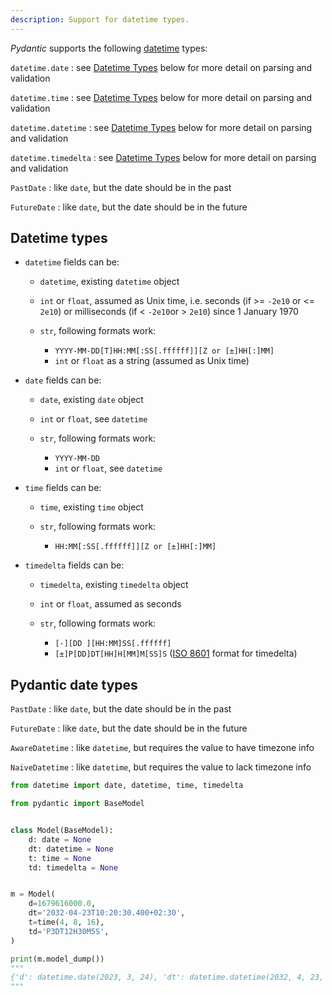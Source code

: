 ```yaml
---
description: Support for datetime types.
---
```


*Pydantic* supports the following [datetime](https://docs.python.org/library/datetime.html#available-types)
types:

`datetime.date`
: see [Datetime Types](#datetime-types) below for more detail on parsing and validation

`datetime.time`
: see [Datetime Types](#datetime-types) below for more detail on parsing and validation

`datetime.datetime`
: see [Datetime Types](#datetime-types) below for more detail on parsing and validation

`datetime.timedelta`
: see [Datetime Types](#datetime-types) below for more detail on parsing and validation

`PastDate`
: like `date`, but the date should be in the past

`FutureDate`
: like `date`, but the date should be in the future

## Datetime types

* `datetime` fields can be:

  * `datetime`, existing `datetime` object
  * `int` or `float`, assumed as Unix time, i.e. seconds (if >= `-2e10` or <= `2e10`) or milliseconds (if < `-2e10`or > `2e10`) since 1 January 1970
  * `str`, following formats work:

    * `YYYY-MM-DD[T]HH:MM[:SS[.ffffff]][Z or [±]HH[:]MM]`
    * `int` or `float` as a string (assumed as Unix time)

* `date` fields can be:

  * `date`, existing `date` object
  * `int` or `float`, see `datetime`
  * `str`, following formats work:

    * `YYYY-MM-DD`
    * `int` or `float`, see `datetime`

* `time` fields can be:

  * `time`, existing `time` object
  * `str`, following formats work:

    * `HH:MM[:SS[.ffffff]][Z or [±]HH[:]MM]`

* `timedelta` fields can be:

  * `timedelta`, existing `timedelta` object
  * `int` or `float`, assumed as seconds
  * `str`, following formats work:

    * `[-][DD ][HH:MM]SS[.ffffff]`
    * `[±]P[DD]DT[HH]H[MM]M[SS]S` ([ISO 8601](https://en.wikipedia.org/wiki/ISO_8601) format for timedelta)


## Pydantic date types

`PastDate`
: like `date`, but the date should be in the past

`FutureDate`
: like `date`, but the date should be in the future

`AwareDatetime`
: like `datetime`, but requires the value to have timezone info

`NaiveDatetime`
: like `datetime`, but requires the value to lack timezone info


```py
from datetime import date, datetime, time, timedelta

from pydantic import BaseModel


class Model(BaseModel):
    d: date = None
    dt: datetime = None
    t: time = None
    td: timedelta = None


m = Model(
    d=1679616000.0,
    dt='2032-04-23T10:20:30.400+02:30',
    t=time(4, 8, 16),
    td='P3DT12H30M5S',
)

print(m.model_dump())
"""
{'d': datetime.date(2023, 3, 24), 'dt': datetime.datetime(2032, 4, 23, 10, 20, 30, 400000, tzinfo=TzInfo(+02:30)), 't': datetime.time(4, 8, 16), 'td': datetime.timedelta(days=3, seconds=45005)}
"""
```
